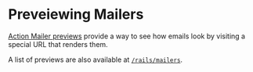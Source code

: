 # Preveiewing Mailers

[Action Mailer previews](https://guides.rubyonrails.org/action_mailer_basics.html#previewing-emails)
provide a way to see how emails look by visiting a special URL that renders
them.

A list of previews are also available at
[`/rails/mailers`](http://localhost:3000/rails/mailers).
